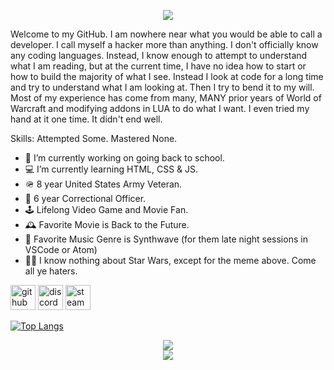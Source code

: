 <p align="center">
  <img src="https://github.com/krevan88/krevan88/blob/main/hellothere.gif" />
</p>

Welcome to my GitHub. I am nowhere near what you would be able to call a developer. I call myself a hacker more than anything. I don't officially know any coding languages. Instead, I know enough to attempt to understand what I am reading, but at the current time, I have no idea how to start or how to build the majority of what I see. Instead I look at code for a long time and try to understand what I am looking at. Then I try to bend it to my will. Most of my experience has come from many, MANY prior years of World of Warcraft and modifying addons in LUA to do what I want. I even tried my hand at it one time. It didn't end well.

Skills: Attempted Some. Mastered None.

- 🏫 I’m currently working on going back to school. 
- 💻 I’m currently learning HTML, CSS & JS. 
- 🪖 8 year United States Army Veteran.
- 👮 6 year Correctional Officer.
- 🕹️ Lifelong Video Game and Movie Fan.
- 🕰️ Favorite Movie is Back to the Future.
- 🎵 Favorite Music Genre is Synthwave (for them late night sessions in VSCode or Atom)
- 🏴‍☠️ I know nothing about Star Wars, except for the meme above. Come all ye haters.


[<img src='https://cdn.jsdelivr.net/npm/simple-icons@3.0.1/icons/github.svg' alt='github' height='40'>](https://github.com/krevan88)  [<img src='https://cdn.jsdelivr.net/npm/simple-icons@3.0.1/icons/discord.svg' alt='discord' height='40'>](Krevan#3466)  [<img src='https://cdn.jsdelivr.net/npm/simple-icons@3.0.1/icons/steam.svg' alt='steam' height='40'>](http://www.steamcommunity.com/id/krevan88)  

[![Top Langs](https://github-readme-stats.vercel.app/api/top-langs/?username=krevan88)](https://github.com/anuraghazra/github-readme-stats)



<p align="center">
  <img src="https://user-images.githubusercontent.com/6326898/138196477-fb5cb0d5-1bb8-4653-8740-ae9fa742d21d.png" /><br />
  <img src="https://user-images.githubusercontent.com/6326898/138196566-83d1864a-177a-44c8-9b88-599ec8a7dd88.png" />
</p>

<!--
**krevan88/krevan88** is a ✨ _special_ ✨ repository because its `README.md` (this file) appears on your GitHub profile.

Here are some ideas to get you started:

- 🔭 I’m currently working on ...
- 🌱 I’m currently learning ...
- 👯 I’m looking to collaborate on ...
- 🤔 I’m looking for help with ...
- 💬 Ask me about ...
- 📫 How to reach me: ...
- 😄 Pronouns: ...
- ⚡ Fun fact: ...
-->
